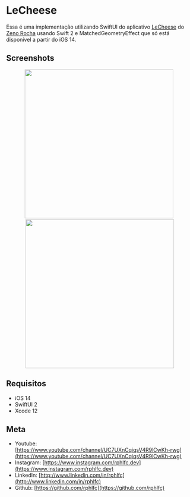 # LeCheese
Essa é uma implementação utilizando SwiftUI do aplicativo [LeCheese](https://lecheese.app) do [Zeno Rocha](https://zenorocha.com) usando Swift 2 e MatchedGeometryEffect que só está disponível a partir do iOS 14. 

## Screenshots
<p align="center">
    <img src="https://user-images.githubusercontent.com/16376748/90695966-d743e200-e251-11ea-8451-36ea67750df5.png" width="400">&nbsp;
    <img src="https://user-images.githubusercontent.com/16376748/90695962-d4e18800-e251-11ea-98e6-d95ccac2e937.png" width="400">
</p>

## Requisitos
- iOS 14
- SwiftUI 2
- Xcode 12

## Meta
- Youtube: [https://www.youtube.com/channel/UC7UXnCqiqsV4R9lCwKh-rwg](https://www.youtube.com/channel/UC7UXnCqiqsV4R9lCwKh-rwg)
- Instagram: [https://www.instagram.com/rphlfc.dev](https://www.instagram.com/rphlfc.dev)
- LinkedIn: [http://www.linkedin.com/in/rphlfc](http://www.linkedin.com/in/rphlfc)
- Github: [https://github.com/rphlfc](https://github.com/rphlfc)

